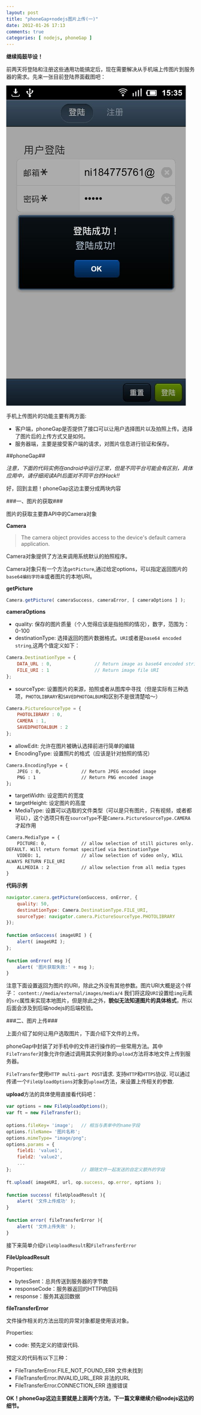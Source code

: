 ```yaml
---
layout: post
title: "phoneGap+nodejs图片上传(一)"
date: 2012-01-26 17:13
comments: true
categories: [ nodejs, phoneGap ]
---
```


**继续捣鼓毕设！**

前两天将登陆和注册这些通用功能搞定后，现在需要解决从手机端上传图片到服务器的需求。先来一张目前登陆界面截图吧：

![secondaryTrading_login](/images/posts/st_login.jpg)

手机上传图片的功能主要有两方面:

* 客户端，phoneGap是否提供了接口可以让用户选择图片以及拍照上传。选择了图片后的上传方式又是如何。
* 服务器端，主要是接受客户端的请求，对图片信息进行验证和保存。

<!--more-->

##phoneGap##

*注意，下面的代码实例在android中运行正常，但是不同平台可能会有区别，具体应用中，请仔细阅读API后面对不同平台的Hack!!*

好，回到主题！phoneGap这边主要分成两块内容

###一、图片的获取###

图片的获取主要靠API中的Camera对象

**Camera**

> The camera object provides access to the device's default camera application.

Camera对象提供了方法来调用系统默认的拍照程序。

Camera对象只有一个方法`getPicture`,通过给定options，可以指定返回图片的`base64编码字符串`或者图片的本地URI。

**getPicture**

``` javascript
Camera.getPicture( cameraSuccess, cameraError, [ cameraOptions ] );
```

**cameraOptions**

* quality: 保存的图片质量（个人觉得应该是指拍照的情况），数字，范围为：0-100
* destinationType: 选择返回的图片数据格式。`URI`或者是`base64 encoded string`,这两个值定义如下：

``` javascript
Camera.DestinationType = {
	DATA_URL : 0,                // Return image as base64 encoded string
	FILE_URI : 1                 // Return image file URI
};
```
* sourceType: 设置图片的来源，拍照或者从图库中寻找（但是实际有三种选项，`PHOTOLIBRARY`和`SAVEDPHOTOALBUM`和区别不是很清楚哈～）

``` javascript
Camera.PictureSourceType = {
    PHOTOLIBRARY : 0,
    CAMERA : 1,
    SAVEDPHOTOALBUM : 2
};
```
* allowEdit: 允许在图片被确认选择前进行简单的编辑
* EncodingType: 设置照片的格式（应该是针对拍照的情况）

```
Camera.EncodingType = {
	JPEG : 0,               // Return JPEG encoded image
	PNG : 1                 // Return PNG encoded image
};
```
* targetWidth: 设定图片的宽度
* targetHeight: 设定图片的高度
* MediaType: 设置可以选取的文件类型（可以是只有图片，只有视频，或者都可以），这个选项只有在`sourceType`不是`Camera.PictureSourceType.CAMERA`才起作用

```
Camera.MediaType = { 
    PICTURE: 0,             // allow selection of still pictures only. DEFAULT. Will return format specified via DestinationType
    VIDEO: 1,               // allow selection of video only, WILL ALWAYS RETURN FILE_URI
    ALLMEDIA : 2            // allow selection from all media types
}
```

**代码示例**


``` javascript
navigator.camera.getPicture(onSuccess, onError, {
	quality: 50,
	destinationType: Camera.DestinationType.FILE_URI,
	sourceType: navigator.camera.PictureSourceType.PHOTOLIBRARY
});

function onSuccess( imageURI ) {
	alert( imageURI );
};

function onError( msg ){
	alert( '图片获取失败:' + msg );
}
```

注意下面设置返回为图片的URI，除此之外没有其他参数。图片URI大概是这个样子：
`content://media/external/images/media/4`
我们将这段`URI`设置给`img`元素的`src`属性来实现本地图片，但是除此之外，**貌似无法知道图片的具体格式**，所以后面会涉及到后端nodejs的后端校验。


###二、图片上传###

上面介绍了如何让用户选取图片，下面介绍下文件的上传。

phoneGap中封装了对手机中的文件进行操作的一些常用方法。其中`FileTransfer`对象允许你通过调用其实例对象的`upload`方法将本地文件上传到服务器。

`FileTransfer`使用`HTTP multi-part POST`请求. 支持`HTTP`和`HTTPS`协议. 可以通过传递一个`FileUploadOptions`对象到`upload`方法，来设置上传相关的参数. 

**upload**方法的具体使用直接看代码吧：

```javascript
var options = new FileUploadOptions();
var ft = new FileTransfer();

options.fileKey= 'image';	// 相当与表单中的name字段
options.fileName= '图片名称';
options.mimeType= "image/png";
options.params = {
	field1: 'value1',
	field2: 'value2',
	...
};							// 跟随文件一起发送的自定义额外的字段

ft.upload( imageURI, url, op.success, op.error, options );

function success( fileUploadResult ){
	alert( '文件上传成功' );
}

function error( fileTransferError ){
	alert( '文件上传失败' );
}
```

接下来简单介绍`FileUploadResult`和`FileTransferError`

**FileUploadResult**

Properties:

* bytesSent：总共传送到服务器的字节数
* responseCode：服务器返回的HTTP响应码
* response：服务其返回数据

**fileTransferError**

文件操作相关的方法出现的异常对象都是使用该对象。

Properties:

* code: 预先定义的错误代码.

预定义的代码有以下三种：

* FileTransferError.FILE_NOT_FOUND_ERR 文件未找到
* FileTransferError.INVALID_URL_ERR 非法的URL
* FileTransferError.CONNECTION_ERR 连接错误

**OK！phoneGap这边主要就是上面两个方法，下一篇文章继续介绍nodejs这边的细节。**







